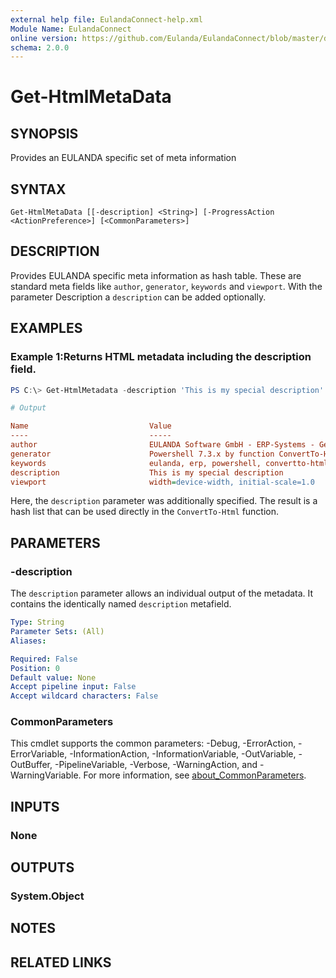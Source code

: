 ```yaml
---
external help file: EulandaConnect-help.xml
Module Name: EulandaConnect
online version: https://github.com/Eulanda/EulandaConnect/blob/master/docs/Get-HtmlMetaData.md
schema: 2.0.0
---
```


# Get-HtmlMetaData

## SYNOPSIS
Provides an EULANDA specific set of meta information

## SYNTAX

```
Get-HtmlMetaData [[-description] <String>] [-ProgressAction <ActionPreference>] [<CommonParameters>]
```

## DESCRIPTION
Provides EULANDA specific meta information as hash table. These are standard meta fields like `author`, `generator`, `keywords` and `viewport`. With the parameter Description a `description` can be added optionally.

## EXAMPLES

### Example 1:Returns HTML metadata including the description field.
```powershell
PS C:\> Get-HtmlMetadata -description 'This is my special description'
```

```ini
# Output

Name                           Value
----                           -----
author                         EULANDA Software GmbH - ERP-Systems - Germany
generator                      Powershell 7.3.x by function ConvertTo-Html
keywords                       eulanda, erp, powershell, convertto-html, html
description                    This is my special description
viewport                       width=device-width, initial-scale=1.0
```

Here, the `description` parameter was additionally specified. The result is a hash list that can be used directly in the `ConvertTo-Html` function.

## PARAMETERS

### -description
The `description` parameter allows an individual output of the metadata. It contains the identically named `description` metafield.

```yaml
Type: String
Parameter Sets: (All)
Aliases:

Required: False
Position: 0
Default value: None
Accept pipeline input: False
Accept wildcard characters: False
```


### CommonParameters
This cmdlet supports the common parameters: -Debug, -ErrorAction, -ErrorVariable, -InformationAction, -InformationVariable, -OutVariable, -OutBuffer, -PipelineVariable, -Verbose, -WarningAction, and -WarningVariable. For more information, see [about_CommonParameters](http://go.microsoft.com/fwlink/?LinkID=113216).

## INPUTS

### None

## OUTPUTS

### System.Object
## NOTES

## RELATED LINKS

